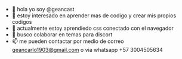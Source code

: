 - 👋 hola yo soy @geancast
- 👀 estoy interesado en aprender mas de codigo y crear mis propios codigos
- 🌱 actualmente estoy aprendiedo css conectado con el navegador
- 💞️ busco colaborar en temas para discort 
- 📫 me pueden contactar por medio de correo geancarlo1903@gmail.com o via whatsapp +57 3004505634

<!---
geancarlo1903/geancarlo1903 is a ✨ special ✨ repository because its `README.md` (this file) appears on your GitHub profile.
You can click the Preview link to take a look at your changes.
--->
